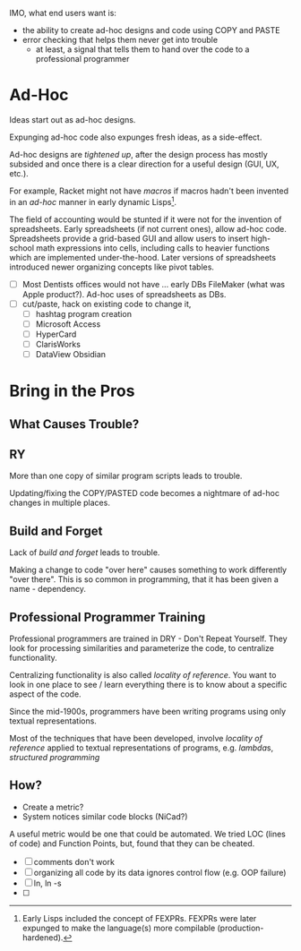 IMO, what end users want is:
- the ability to create ad-hoc designs and code using COPY and PASTE
- error checking that helps them never get into trouble
	- at least, a signal that tells them to hand over the code to a professional programmer

# Ad-Hoc
Ideas start out as ad-hoc designs.

Expunging ad-hoc code also expunges fresh ideas, as a side-effect.

Ad-hoc designs are *tightened up*, after the design process has mostly subsided and once there is a clear direction for a useful design (GUI, UX, etc.).

For example, Racket might not have *macros* if macros hadn't been invented in an *ad-hoc* manner in early dynamic Lisps[^1].

[^1]: Early Lisps included the concept of FEXPRs.  FEXPRs were later expunged to make the language(s) more compilable (production-hardened).

The field of accounting would be stunted if it were not for the invention of spreadsheets.  Early spreadsheets (if not current ones), allow ad-hoc code.  Spreadsheets provide a grid-based GUI and allow users to insert high-school math expressions into cells, including calls to heavier functions which are implemented under-the-hood.  Later versions of spreadsheets introduced newer organizing concepts like pivot tables.

- [ ] Most Dentists offices would not have ... early DBs FileMaker (what was Apple product?).  Ad-hoc uses of spreadsheets as DBs.
- [ ] cut/paste, hack on existing code to change it, 
	- [ ] hashtag program creation
	- [ ] Microsoft Access
	- [ ] HyperCard
	- [ ] ClarisWorks
	- [ ] DataView Obsidian

# Bring in the Pros

## What Causes Trouble?
## RY
More than one copy of similar program scripts leads to trouble.

Updating/fixing the COPY/PASTED code becomes a nightmare of ad-hoc changes in multiple places.

## Build and Forget
Lack of *build and forget* leads to trouble.  

Making a change to code "over here" causes something to work differently "over there".  This is so common in programming, that it has been given a name - dependency.


## Professional Programmer Training
Professional programmers are trained in DRY - Don't Repeat Yourself.  They look for processing similarities and parameterize the code, to centralize functionality.

Centralizing functionality is also called *locality of reference*.  You want to look in one place to see / learn everything there is to know about a specific aspect of the code.

Since the mid-1900s, programmers have been writing programs using only textual representations.

Most of the techniques that have been developed, involve *locality of reference* applied to textual representations of programs, e.g. *lambda*s, *structured programming*

## How?
- Create a metric?
- System notices similar code blocks (NiCad?)

A useful metric would be one that could be automated.  We tried LOC (lines of code) and Function Points, but, found that they can be cheated.

- [ ] comments don't work
- [ ] organizing all code by its data ignores control flow (e.g. OOP failure)
- [ ] ln, ln -s
- [ ] 